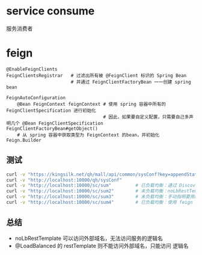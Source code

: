 
# service consume

服务消费者


# feign

```text
@EnableFeignClients
FeignClientsRegistrar   # 过滤出所有被 @FeignClient 标识的 Spring Bean
                        # 并通过 FeignClientFactoryBean 一一创建 spring bean

FeignAutoConfiguration
    @Bean FeignContext feignContext # 使用 spring 容器中所有的 FeignClientSpecification 进行初始化
                                    # 因此，如果要自定义配置，只需要自己多声明几个 @Bean FeignClientSpecification 
FeignClientFactoryBean#getObject()
    # 从 spring 容器中获取类型为 FeignContext 的bean，并初始化 Feign.Builder
```


## 测试


```bash
curl -v "https://kingsilk.net/qh/mall/api/common/sysConf?key=appendStaticResource"
curl -v "http://localhost:10000/qh/sysConf"
curl -v "http://localhost:10000/sc/sum"         # 已负载均衡：通过 DiscoveryClient 获取，@LoadBalanced RestTemplate
curl -v "http://localhost:10000/sc/sum2"        # 未负载均衡：noLbRestTemplate+明确的URL，固定节点上调用服务。
curl -v "http://localhost:10000/sc/sum3"        # 未负载均衡：手动指明要用那个 service provider 的 URL
curl -v "http://localhost:10000/sc/sum4"        # 已负载均衡：使用 feign 声明式的 client。
```

## 总结

- noLbRestTemplate 可以访问外部域名，无法访问服务的逻辑名
- @LoadBalanced 的 restTemplate 则不能访问外部域名，只能访问 逻辑名
